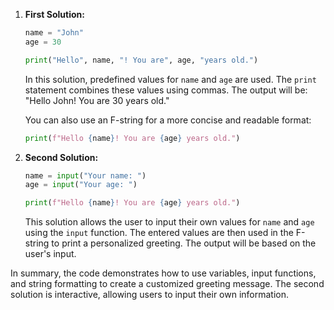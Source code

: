 

1. **First Solution:**
   ```python
   name = "John"
   age = 30

   print("Hello", name, "! You are", age, "years old.")
   ```

   In this solution, predefined values for `name` and `age` are used. The `print` statement combines these values using commas. The output will be: "Hello John! You are 30 years old."

   You can also use an F-string for a more concise and readable format:

   ```python
   print(f"Hello {name}! You are {age} years old.")
   ```

2. **Second Solution:**
   ```python
   name = input("Your name: ")
   age = input("Your age: ")

   print(f"Hello {name}! You are {age} years old.")
   ```

   This solution allows the user to input their own values for `name` and `age` using the `input` function. The entered values are then used in the F-string to print a personalized greeting. The output will be based on the user's input.

In summary, the code demonstrates how to use variables, input functions, and string formatting to create a customized greeting message. The second solution is interactive, allowing users to input their own information.